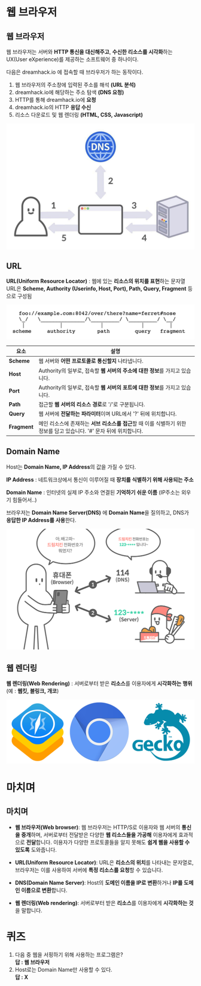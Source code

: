 # 웹 브라우저  
## 웹 브라우저  
웹 브라우저는 서버와 **HTTP 통신을 대신해주고**, **수신한 리소스를 시각화**하는 UX(User eXperience)를 제공하는 소프트웨어 중 하나이다.  

다음은 dreamhack.io 에 접속할 때 브라우저가 하는 동작이다.  

1. 웹 브라우저의 주소창에 입력된 주소를 해석 **(URL 분석)**  
2. dreamhack.io에 해당하는 주소 탐색 **(DNS 요청)**  
3. HTTP를 통해 dreamhack.io에 **요청**  
4. dreamhack.io의 HTTP **응답 수신**  
5. 리소스 다운로드 및 웹 렌더링 **(HTML, CSS, Javascript)**

<img src="1.png">  

## URL  
**URL(Uniform Resource Locator)** : 웹에 있는 **리소스의 위치를 표현**하는 문자열  
URL은 **Scheme, Authority (Userinfo, Host, Port), Path, Query, Fragment** 등으로 구성됨  

<img src="2.png">  

|요소|설명|
|---|---|
|**Scheme**|웹 서버와 **어떤 프로토콜로 통신할지** 나타냅니다.| 
|**Host**|Authority의 일부로, 접속할 **웹 서버의 주소에 대한 정보**를 가지고 있습니다.|
|**Port**|Authority의 일부로, 접속할 **웹 서버의 포트에 대한 정보**를 가지고 있습니다.|
|**Path**|접근할 **웹 서버의 리소스 경로**로 '/'로 구분됩니다.|
|**Query**|웹 서버에 **전달하는 파라미터**이며 URL에서 '?' 뒤에 위치합니다.|
|**Fragment**|메인 리소스에 존재하는 **서브 리소스를 접근**할 때 이를 식별하기 위한 정보를 담고 있습니다. '#' 문자 뒤에 위치합니다.|

## Domain Name  
Host는 **Domain Name, IP Address**의 값을 가질 수 있다.  

**IP Address** : 네트워크상에서 통신이 이루어질 때 **장치를 식별하기 위해 사용되는 주소**  

**Domain Name** : 인터넷의 실제 IP 주소와 연결된 **기억하기 쉬운 이름** (IP주소는 외우기 힘들어서..)  

브라우저는 **Domain Name Server(DNS)** 에 **Domain Name**을 질의하고, DNS가 **응답한 IP Address를 사용**한다.  

<img src="3.png">  

## 웹 렌더링  
**웹 렌더링(Web Rendering)** : 서버로부터 받은 **리소스**를 이용자에게 **시각화하는 행위** (예 : **웹킷, 블링크, 개코**)  

<img src="4.png">  

# 마치며
## 마치며

- **웹 브라우저(Web browser)**: 웹 브라우저는 HTTP/S로 이용자와 웹 서버의 **통신을 중개**하며, 서버로부터 전달받은 다양한 **웹 리소스들을 가공해** 이용자에게 효과적으로 **전달**합니다. 이용자가 다양한 프로토콜들을 알지 못해도 **쉽게 웹을 사용할 수 있도록** 도와줍니다.

- **URL(Uniform Resource Locator)**: URL은 **리소스의 위치**를 나타내는 문자열로, 브라우저는 이를 사용하여 서버에 **특정 리소스를 요청**할 수 있습니다.

- **DNS(Domain Name Server)**: Host의 **도메인 이름을 IP로 변환**하거나 **IP를 도메인 이름으로 변환**합니다.

- **웹 렌더링(Web rendering)**: 서버로부터 받은 **리소스**를 이용자에게 **시각화하는 것**을 말합니다.

# 퀴즈  
1. 다음 중 웹을 서핑하기 위해 사용하는 프로그램은?  
**답 : 웹 브라우저**
2. Host로는 Domain Name만 사용할 수 있다.  
**답 : X**

